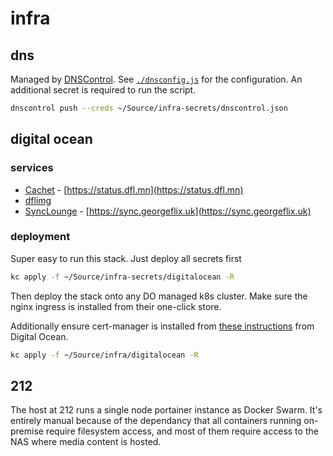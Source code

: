 # infra

## dns

Managed by [DNSControl](https://stackexchange.github.io/dnscontrol/). See [`./dnsconfig.js`](./dnsconfig.js) for the configuration. An additional secret is required to run the script.

```bash
dnscontrol push --creds ~/Source/infra-secrets/dnscontrol.json
```

## digital ocean

### services

- [Cachet](https://cachethq.io) - [https://status.dfl.mn](https://status.dfl.mn)
- [dflimg](https://github.com/duffleman/dflimg-go/)
- [SyncLounge](https://synclounge.tv) - [https://sync.georgeflix.uk](https://sync.georgeflix.uk)

### deployment

Super easy to run this stack. Just deploy all secrets first

```bash
kc apply -f ~/Source/infra-secrets/digitalocean -R
```

Then deploy the stack onto any DO managed k8s cluster. Make sure the nginx ingress is installed from their one-click store.

Additionally ensure cert-manager is installed from [these instructions](https://www.digitalocean.com/community/tutorials/how-to-set-up-an-nginx-ingress-with-cert-manager-on-digitalocean-kubernetes#step-2-—-setting-up-the-kubernetes-nginx-ingress-controller) from Digital Ocean.

```bash
kc apply -f ~/Source/infra/digitalocean -R
```

## 212

The host at 212 runs a single node portainer instance as Docker Swarm. It's entirely manual because of the dependancy that all containers running on-premise require filesystem access, and most of them require access to the NAS where media content is hosted.
